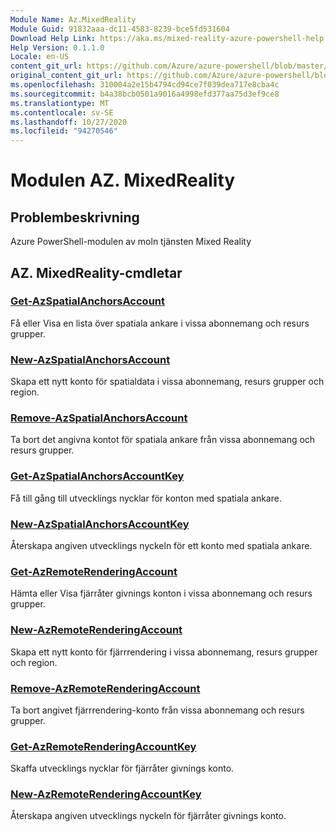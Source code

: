 ```yaml
---
Module Name: Az.MixedReality
Module Guid: 91832aaa-dc11-4583-8239-bce5fd531604
Download Help Link: https://aka.ms/mixed-reality-azure-powershell-help
Help Version: 0.1.1.0
Locale: en-US
content_git_url: https://github.com/Azure/azure-powershell/blob/master/src/MixedReality/MixedReality/help/Az.MixedReality.md
original_content_git_url: https://github.com/Azure/azure-powershell/blob/master/src/MixedReality/MixedReality/help/Az.MixedReality.md
ms.openlocfilehash: 310004a2e15b4794cd94ce7f039dea717e8cba4c
ms.sourcegitcommit: b4a38bcb0501a9016a4998efd377aa75d3ef9ce8
ms.translationtype: MT
ms.contentlocale: sv-SE
ms.lasthandoff: 10/27/2020
ms.locfileid: "94270546"
---
```

# Modulen AZ. MixedReality
## Problembeskrivning
Azure PowerShell-modulen av moln tjänsten Mixed Reality

## AZ. MixedReality-cmdletar
### [Get-AzSpatialAnchorsAccount](Get-AzSpatialAnchorsAccount.md)
Få eller Visa en lista över spatiala ankare i vissa abonnemang och resurs grupper.

### [New-AzSpatialAnchorsAccount](New-AzSpatialAnchorsAccount.md)
Skapa ett nytt konto för spatialdata i vissa abonnemang, resurs grupper och region.

### [Remove-AzSpatialAnchorsAccount](Remove-AzSpatialAnchorsAccount.md)
Ta bort det angivna kontot för spatiala ankare från vissa abonnemang och resurs grupper.

### [Get-AzSpatialAnchorsAccountKey](Get-AzSpatialAnchorsAccountKey.md)
Få till gång till utvecklings nycklar för konton med spatiala ankare.

### [New-AzSpatialAnchorsAccountKey](New-AzSpatialAnchorsAccountKey.md)
Återskapa angiven utvecklings nyckeln för ett konto med spatiala ankare.

### [Get-AzRemoteRenderingAccount](Get-AzRemoteRenderingAccount.md)
Hämta eller Visa fjärråter givnings konton i vissa abonnemang och resurs grupper.

### [New-AzRemoteRenderingAccount](New-AzRemoteRenderingAccount.md)
Skapa ett nytt konto för fjärrrendering i vissa abonnemang, resurs grupper och region.

### [Remove-AzRemoteRenderingAccount](Remove-AzRemoteRenderingAccount.md)
Ta bort angivet fjärrrendering-konto från vissa abonnemang och resurs grupper.

### [Get-AzRemoteRenderingAccountKey](Get-AzRemoteRenderingAccountKey.md)
Skaffa utvecklings nycklar för fjärråter givnings konto.

### [New-AzRemoteRenderingAccountKey](New-AzRemoteRenderingAccountKey.md)
Återskapa angiven utvecklings nyckeln för fjärråter givnings konto.